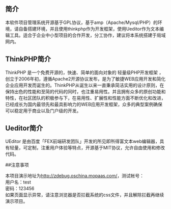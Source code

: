 ﻿## 简介

本软件项目管理系统开源基于GPL协议，基于amp（Apache/Mysql/PHP）的环境，请自备搭建环境，并且使用thinkphp作为开发框架，使用Ueditor作为文本编辑工具。适合于企业中小型项目的合作开发，分工协作，建议将本系统搭建于局域网内。


## ThinkPHP简介

ThinkPHP 是一个免费开源的，快速、简单的面向对象的 轻量级PHP开发框架 ，创立于2006年初，遵循Apache2开源协议发布，是为了敏捷WEB应用开发和简化企业应用开发而诞生的。ThinkPHP从诞生以来一直秉承简洁实用的设计原则，在保持出色的性能和至简的代码的同时，也注重易用性。并且拥有众多的原创功能和特性，在社区团队的积极参与下，在易用性、扩展性和性能方面不断优化和改进，已经成长为国内最领先和最具影响力的WEB应用开发框架，众多的典型案例确保可以稳定用于商业以及门户级的开发。


## Ueditor简介

UEditor 是由百度「FEX前端研发团队」开发的所见即所得富文本web编辑器，具有轻量，可定制，注重用户体验等特点，开源基于MIT协议，允许自由使用和修改代码。


##注意事项

本项目演示地址为<a href='http://zdebug.oschina.mopaas.com/'>http://zdebug.oschina.mopaas.com/</a>，测试帐号：<br>
用户名：test<br>
密码：123456<br>
如果页面显示异常，请注意浏览器是否拦截系统的css文件，并且解除拦截再继续演示项目。